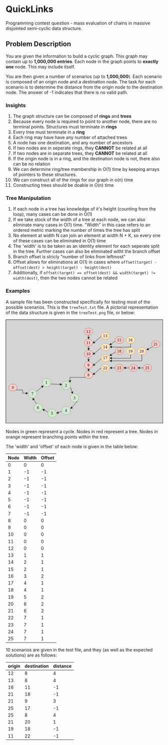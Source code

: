 # QuickLinks
Programming contest question - mass evaluation of chains in massive disjointed semi-cyclic data structure.

## Problem Description
You are given the information to build a cyclic graph. This graph may contain up to **1,000,000 entries**. 
Each node in the graph points to **exactly one** node. This may include itself.

You are then given a number of scenarios (up to **1,000,000**). 
Each scenario is composed of an origin node and a destination node. 
The task for each scenario is to determine the distance from the origin node to the destination node. 
The answer of -1 indicates that there is no valid path.

### Insights
1. The graph structure can be composed of **rings** and **trees**
2. Because every node is required to point to another node, there are no terminal points. 
Structures must terminate in **rings**
3. Every tree must terminate in a **ring**
4. Each ring may have have any number of attached trees
5. A node has one destination, and any number of ancestors
6. If two nodes are in seperate rings, they **CANNOT** be related at all
7. If two nodes are in separate trees, they **CANNOT** be related at all
7. If the origin node is in a ring, and the destination node is not, there also can be no relation
8. We can determine ring/tree membership in O(1) time by keeping arrays of pointers to these structures.
9. We can construct all of the rings for our graph in o(n) time
10. Constructing trees should be doable in O(n) time

### Tree Manipulation
1. If each node in a tree has knowledge of it's height (counting from the loop), many cases can be done in O(1)
2. If we take stock of the width of a tree at each node, we can also eliminate many cases in O(1) time. "Width" in this case refers to an ordered metric marking the number of times the tree has split
3. No element at width N can join an element at width N + K, so every one of these cases can be eliminated in O(1) time
4. The 'width' is to be taken as an identity element for each seperate split in the tree. Further cases can also be eliminated witht the branch offset
5. Branch offset is stricly "number of links from leftmost"
6. Offset allows for eliminations at O(1) in cases where `offset(target) - offset(dest) > height(target) - height(dest)`
7. Additionally, if `offset(target) == offset(dest) && width(target) != width(dest)`, then the two nodes cannot be related

### Examples
A sample file has been constructed specifically for testing most of the possible scenarios. This is the `treeTest.txt` file. A pictorial representation of the data structure is given in the `treeTest.png` file, or below:

![Tree Test](https://raw.githubusercontent.com/NBKelly/QuickLinks/master/treeTest.png)

Nodes in green represent a cycle. Nodes in red represent a tree. Nodes in orange represent branching points within the tree.

The 'width' and 'offset' of each node is given in the table below:

Node | Width | Offset
-----|-------|-------
0|0|0
1|-1|-1
2|-1|-1
3|-1|-1
4|-1|-1
5|-1|-1
6|-1|-1
7|-1|-1
8|0|0
9|0|0
10|0|0
11|0|0
12|0|0
13|1|1
14|2|1
15|2|1
16|3|2
17|4|1
18|4|1
19|5|2
20|6|2
21|6|2
22|7|1
23|7|1
24|7|1
25|7|1

10 scenarios are given in the test file, and they (as well as the expected solutions) are as follows:

origin | destination | distance
-------|-------------|---------
12|8|4
13|8|4
16|11|-1
21|18|-1
21|9|3
25|17|-1
25|8|4
21|20|1
19|18|-1
11|22|-1
